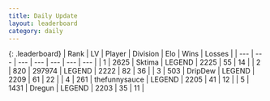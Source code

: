 ```yaml
---
title: Daily Update
layout: leaderboard
category: daily
---
```


{: .leaderboard}
| Rank | LV | Player | Division | Elo | Wins | Losses |
| --- | --- | --- | --- | --- | --- | --- |
| <span data-change="1">1</span> | 2625 | <span title="ID: 353063">Sktima</span> | LEGEND | <span data-change="13">2225</span> | <span data-change="13">55</span> | <span data-change="4">14</span> |
| <span data-change="1">2</span> | 820 | <span title="ID: 544038">297974</span> | LEGEND | <span data-change="15">2222</span> | <span data-change="3">82</span> | <span data-change="1">36</span> |
| <span data-change="7">3</span> | 503 | <span title="ID: 649454">DripDew</span> | LEGEND | <span data-change="78">2209</span> | <span data-change="7">61</span> | <span data-change="1">22</span> |
| <span data-change="0">4</span> | 261 | <span title="ID: 426892">thefunnysauce</span> | LEGEND | <span data-change="0">2205</span> | <span data-change="0">41</span> | <span data-change="0">12</span> |
| <span data-change="0">5</span> | 1431 | <span title="ID: 337810">Dregun</span> | LEGEND | <span data-change="0">2203</span> | <span data-change="0">35</span> | <span data-change="0">11</span> |